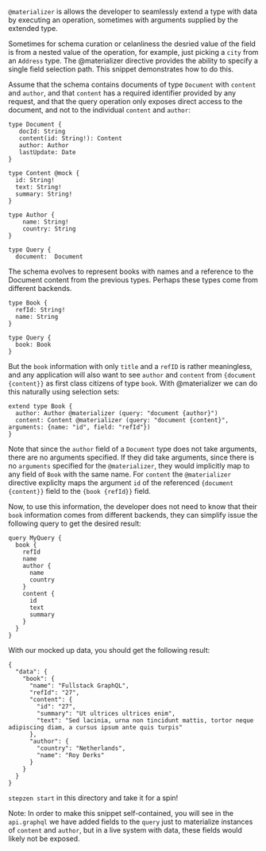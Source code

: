 `@materializer` is allows the developer to seamlessly extend a type with data by executing an operation, sometimes with arguments supplied by the extended type. 

Sometimes for schema curation or celanliness the desried value of the field is from a nested value of the operation, for example, just picking a `city` from an `Address`  type.  The @materializer directive provides the ability to 
specify a single field selection path.  This snippet demonstrates how to do this.

Assume that the schema contains documents of type `Document` with `content` and `author`, and that `content` has a required identifier provided by any request, and that the query operation only exposes direct access to the document, and not to the individual `content` and `author`:

```
type Document {
   docId: String
   content(id: String!): Content
   author: Author 
   lastUpdate: Date
}

type Content @mock {
  id: String!
  text: String!
  summary: String!
}

type Author {
    name: String!
    country: String
}

type Query {
  document:  Document
```

The schema evolves to represent books with names and a reference to the Document content from the previous types. Perhaps these types come from different backends. 

```
type Book {
  refId: String!
  name: String
} 

type Query {
  book: Book
}
```

But the `book` information with only `title` and a `refID` is rather meaningless, and any application will also want to see `author` and `content` from `{document {content}}` as first class citizens of type `book`.  With @materializer we can do this naturally using selection sets: 

```
extend type Book {
  author: Author @materializer (query: "document {author}")
  content: Content @materializer (query: "document {content}", arguments: {name: "id", field: "refId"})
}
```

Note that since the `author` field of a `Document` type does not take arguments, there are no arguments specified.  If they did take arguments, since there is no `arguments` specified for the `@materializer`, they would implicitly map to any field of `Book` with the same name.   For `content` the `@materializer` directive expliclty maps the argument `id` of the referenced `{document {content}}` field to the `{book {refId}}` field.  

Now, to use this information, the developer does not need to know that their `book` information comes from different backends, they can simplify issue the following query to get the desired result:

```
query MyQuery {
  book {
    refId
    name
    author {
      name
      country
    }
    content {
      id
      text
      summary
    }
  }
}
```

With our mocked up data, you should get the following result:

```
{
  "data": {
    "book": {
      "name": "Fullstack GraphQL",
      "refId": "27",
      "content": {
        "id": "27",
        "summary": "Ut ultrices ultrices enim",
        "text": "Sed lacinia, urna non tincidunt mattis, tortor neque adipiscing diam, a cursus ipsum ante quis turpis"
      },
      "author": {
        "country": "Netherlands",
        "name": "Roy Derks"
      }
    }
  }
}
```

`stepzen start` in this directory and take it for a spin!

Note: 
In order to make this snippet self-contained, you will see in the `api.graphql` we have added fields to the `query` just to materialize instances of `content` and `author`, but in a live system with data, these fields would likely not be exposed.

